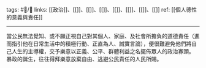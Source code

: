 tags: #📝️/🌱 
links: [[政治]]、[[]]、[[]]、[[]]、[[]]、[[]]、[[]]、[[]]
ref: 
[[個人德性的意義與責任]]

---
當公民無法覺知、或不願正視自己對其個人、家庭、及社會所擔負的道德責任（進而指引他在日常生活中的積極行動、正直為人、誠實言論），便很難避免他們將自己人生的主導權，交予樂意以正義、公平、群體利益之名擺佈眾人的政治寡頭。
暴政的誕生，往往得拜樂意放棄自由、逃避公民責任的人民所賜。 